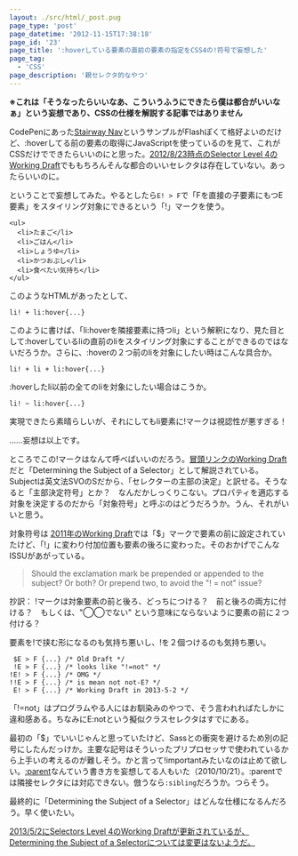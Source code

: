 ```yaml
---
layout: ./src/html/_post.pug
page_type: 'post'
page_datetime: '2012-11-15T17:38:18'
page_id: '23'
page_title: ':hoverしている要素の直前の要素の指定をCSS4の!符号で妄想した'
page_tag:
  - 'CSS'
page_description: '親セレクタ的なやつ'
---
```

**※これは「そうなったらいいなあ、こういうふうにできたら僕は都合がいいなぁ」という妄想であり、CSSの仕様を解説する記事ではありません**

CodePenにあった[Stairway Nav](http://codepen.io/chriscoyier/pen/hgplm)というサンプルがFlashぽくて格好よいのだけど、:hoverしてる前の要素の取得にJavaScriptを使っているのを見て、これがCSSだけでできたらいいのにと思った。[2012/8/23時点のSelector Level 4のWorking Draft](http://www.w3.org/TR/2012/WD-selectors4-20120823/#overview)でももちろんそんな都合のいいセレクタは存在していない。あったらいいのに。

ということで妄想してみた。やるとしたら`E! > F`で「Fを直接の子要素にもつE要素」をスタイリング対象にできるという「!」マークを使う。

<pre title="HTML"><code data-language="html">&lt;ul&gt;
  &lt;li&gt;たまご&lt;/li&gt;
  &lt;li&gt;ごはん&lt;/li&gt;
  &lt;li&gt;しょうゆ&lt;/li&gt;
  &lt;li&gt;かつおぶし&lt;/li&gt;
  &lt;li&gt;食べたい気持ち&lt;/li&gt;
&lt;/ul&gt;
</code></pre>

このようなHTMLがあったとして、

<pre title="CSS"><code data-language="css">li! + li:hover{...}</code></pre>

このように書けば、「li:hoverを隣接要素に持つli」という解釈になり、見た目として:hoverしているliの直前のliをスタイリング対象にすることができるのではないだろうか。さらに、:hoverの２つ前のliを対象にしたい時はこんな具合か。

<pre title="CSS"><code data-language="css">li! + li + li:hover{...}</code></pre>

:hoverしたli以前の全てのliを対象にしたい場合はこうか。

<pre title="CSS"><code data-language="css">li! ~ li:hover{...}</code></pre>

実現できたら素晴らしいが、それにしてもli要素に!マークは視認性が悪すぎる！

......妄想は以上です。

ところでこの!マークはなんて呼べばいいのだろう。[冒頭リンクのWorking Draft](http://www.w3.org/TR/2012/WD-selectors4-20120823/#subject)だと「Determining the Subject of a Selector」として解説されている。Subjectは英文法SVOのSだから、「セレクターの主部の決定」と訳せる。そうなると「主部決定符号」とか？　なんだかしっくりこない。プロパティを適応する対象を決定するのだから「対象符号」と呼ぶのはどうだろうか。うん、それがいいと思う。

対象符号は [2011年のWorking Draft](http://www.w3.org/TR/2011/WD-selectors4-20110929/#overview)では「$」マークで要素の前に設定されていたけど、「!」に変わり付加位置も要素の後ろに変わった。そのおかげでこんなISSUがあがっている。

> Should the exclamation mark be prepended or appended to the subject? Or both? Or prepend two, to avoid the "! = not" issue?

抄訳： !マークは対象要素の前と後ろ、どっちにつける？　前と後ろの両方に付ける？　もしくは、"◯◯でない" という意味にならないように要素の前に２つ付ける？

要素を!で挟む形になるのも気持ち悪いし、!を２個つけるのも気持ち悪い。

<pre title="CSS"><code data-language="css"> $E > F {...} /* Old Draft */
 !E > F {...} /* looks like "!=not" */
!E! > F {...} /* OMG */
!!E > F {...} /* is mean not not-E? */
 E! > F {...} /* Working Draft in 2013-5-2 */</code></pre>

「!=not」はプログラムやる人にはお馴染みのやつで、そう言われればたしかに違和感ある。ちなみにE:notという擬似クラスセレクタはすでにある。

最初の「$」でいいじゃんと思っていたけど、Sassとの衝突を避けるため別の記号にしたんだっけか。主要な記号はそういったプリプロセッサで使われているから上手いの考えるのが難しそう。かと言って!importantみたいなのは止めて欲しい。[:parent](http://css-tricks.com/parent-selectors-in-css/)なんていう書き方を妄想してる人もいた（2010/10/21）。:parentでは隣接セレクタには対応できない。倣うなら`:sibling`だろうか。つらそう。

最終的に「Determining the Subject of a Selector」はどんな仕様になるんだろう。早く使いたい。

<ins datetime="2013-05-25T13:00+09:00">[2013/5/2にSelectors Level 4のWorking Draftが更新され](http://www.w3.org/TR/2013/WD-selectors4-20130502/#subject)ているが、Determining the Subject of a Selectorについては変更はないようだ。</ins>
